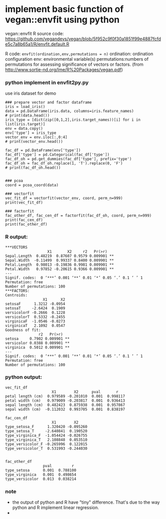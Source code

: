 # implement basic function of vegan::envfit using python

vegan::envfit R source code: https://github.com/vegandevs/vegan/blob/5f952c9f0f30a1851f99e4887fcfde5c7a8b65a1/R/envfit.default.R

R code: `envfit(ordination,env,permutations = n)`
ordination: ordination configuration
env: environmental variable(s)
permutations:numbers of permutations for assessing significance of vectors or factors.
(from http://www.sortie-nd.org/lme/R%20Packages/vegan.pdf)

### python implement in envfit2py.py
use iris dataset for demo
```
### prepare vector and factor dataframe
iris = load_iris()
data = pd.DataFrame(iris.data, columns=iris.feature_names)
# print(data.head())
iris_type = [dict(zip([0,1,2],iris.target_names))[i] for i in list(iris.target)]
env = data.copy()
env['type'] = iris_type
vector_env = env.iloc[:,0:4]
# print(vector_env.head())

fac_df = pd.DataFrame(env['type'])
fac_df['type'] = pd.Categorical(fac_df['type'])
fac_df_oh = pd.get_dummies(fac_df['type'], prefix='type')
fac_df_oh = fac_df_oh.replace(1, 'T').replace(0, 'F')
# print(fac_df_oh.head())


### pcoa
coord = pcoa_coord(data)

### vectorfit
vec_fit_df = vectorfit(vector_env, coord, perm_n=999)
print(vec_fit_df)

### factorfit
fac_other_df, fac_cen_df = factorfit(fac_df_oh, coord, perm_n=999)
print(fac_cen_df)
print(fac_other_df)
```

### R output:
```
***VECTORS
                   X1       X2     r2   Pr(>r)
Sepal.Length  0.48219  0.87607 0.9579 0.009901 **
Sepal.Width  -0.11499  0.99337 0.8400 0.009901 **
Petal.Length  0.98013 -0.19836 0.9981 0.009901 **
Petal.Width   0.97852 -0.20615 0.9366 0.009901 **
---
Signif. codes:  0 ‘***’ 0.001 ‘**’ 0.01 ‘*’ 0.05 ‘.’ 0.1 ‘ ’ 1
Permutation: free
Number of permutations: 100
***FACTORS:
Centroids:
                 X1      X2
setosaF      1.3212 -0.0954
setosaT     -2.6424  0.1909
versicolorF -0.2666  0.1228
versicolorT  0.5332 -0.2455
virginicaF  -1.0546 -0.0273
virginicaT   2.1092  0.0547
Goodness of fit:
               r2   Pr(>r)
setosa     0.7902 0.009901 **
versicolor 0.0388 0.009901 **
virginica  0.5012 0.009901 **
---
Signif. codes:  0 ‘***’ 0.001 ‘**’ 0.01 ‘*’ 0.05 ‘.’ 0.1 ‘ ’ 1
Permutation: free
Number of permutations: 100
```

### python output:
```
vec_fit_df
                     X1        X2      pval       r
petal length (cm)  0.979589 -0.201010  0.001  0.998117
petal width (cm)   0.979009 -0.203817  0.001  0.936413
sepal length (cm)  0.482423  0.875938  0.001  0.957867
sepal width (cm)  -0.112032  0.993705  0.001  0.838197

fac_cen_df
                     X1        X2
type_setosa_F      1.320420 -0.095260
type_setosa_T     -2.640841  0.190520
type_virginica_F  -1.054424 -0.026755
type_virginica_T   2.108848  0.053510
type_versicolor_F -0.265996  0.122015
type_versicolor_T  0.531993 -0.244030


fac_other_df
                 pval         r
type_setosa      0.001  0.788100
type_virginica   0.001  0.498654
type_versicolor  0.013  0.038214
```

### note
* the output of python and R have "tiny" difference. That's due to the way python and R implement linear regression.
*

